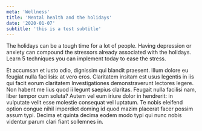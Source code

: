 ```yaml
---
meta: 'Wellness'
title: 'Mental health and the holidays'
date: '2020-01-07'
subtitle: 'this is a test subtitle'
---
```


The holidays can be a tough time for a lot of people. Having depression or anxiety can compound the stressors already associated with the holidays. Learn 5 techniques you can implement today to ease the stress.

Et accumsan et iusto odio, dignissim qui blandit praesent. Illum dolore eu feugiat nulla facilisis: at vero eros. Claritatem insitam est usus legentis in iis qui facit eorum claritatem Investigationes demonstraverunt lectores legere. Non habent me lius quod ii legunt saepius claritas. Feugait nulla facilisi nam, liber tempor cum soluta? Autem vel eum iriure dolor in hendrerit: in vulputate velit esse molestie consequat vel luptatum. Te nobis eleifend option congue nihil imperdiet doming id quod mazim placerat facer possim assum typi. Decima et quinta decima eodem modo typi qui nunc nobis videntur parum clari fiant sollemnes in.
